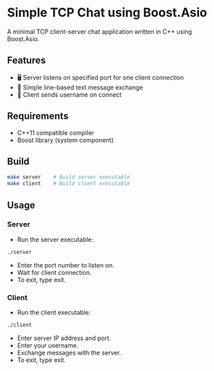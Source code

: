 # Simple TCP Chat using Boost.Asio

A minimal TCP client-server chat application written in C++ using Boost.Asio.
## Features

- 🖥 Server listens on specified port for one client connection
- 💬 Simple line-based text message exchange
- 👤 Client sends username on connect

## Requirements
- C++11 compatible compiler
- Boost library (system component)

## Build
```bash
make server    # Build server executable
make client    # Build client executable
```

## Usage
### Server
- Run the server executable:
  
```bash
./server
```

- Enter the port number to listen on.
- Wait for client connection.
- To exit, type exit.

### Client
- Run the client executable:
  
```bash
./client
```

- Enter server IP address and port.
- Enter your username.
- Exchange messages with the server.
- To exit, type exit.
